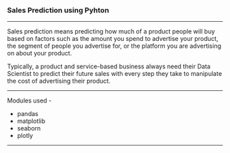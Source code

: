 <h3><strong>Sales Prediction using Pyhton</strong></h3>

<hr>
Sales prediction means predicting how much of a product people will buy based on factors
such as the amount you spend to advertise your product, the segment of people you
advertise for, or the platform you are advertising on about your product.

Typically, a product and service-based business always need their Data Scientist to predict
their future sales with every step they take to manipulate the cost of advertising their
product.
<hr>

Modules used -
<ul>
<li>pandas</li>
<li>matplotlib</li>
<li>seaborn</li>
<li>plotly</li>
</ul>
<hr>
